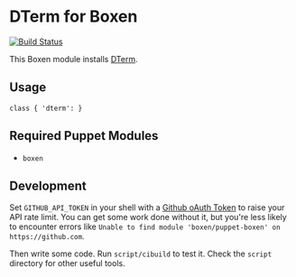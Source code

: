# DTerm for Boxen

[![Build Status](https://travis-ci.org/hakamadare/puppet-dterm.png?branch=master)](https://travis-ci.org/hakamadare/puppet-dterm)

This Boxen module installs [DTerm](http://decimus.net/DTerm).

## Usage

```puppet
class { 'dterm': }
```

## Required Puppet Modules

* `boxen`

## Development

Set `GITHUB_API_TOKEN` in your shell with a [Github oAuth Token](https://help.github.com/articles/creating-an-oauth-token-for-command-line-use) to raise your API rate limit. You can get some work done without it, but you're less likely to encounter errors like `Unable to find module 'boxen/puppet-boxen' on https://github.com`.

Then write some code. Run `script/cibuild` to test it. Check the `script`
directory for other useful tools.
